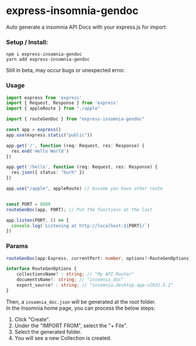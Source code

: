 # express-insomnia-gendoc

Auto generate a insomnia API Docs with your express.js for import.

### Setup / Install:

```
npm i express-insomnia-gendoc
yarn add express-insomnia-gendoc
```  
  
Still in beta, may occur bugs or unexpected error.

### Usage

``` typescript
import express from 'express'
import { Request, Response } from 'express'
import { appleRoute } from "./apple"

import { routeGenDoc } from "express-insomnia-gendoc"

const app = express()
app.use(express.static("public"))

app.get('/', function (req: Request, res: Response) {
  res.end('Hello World')
})

app.get('/hello', function (req: Request, res: Response) {
  res.json({ status: "burh" })
})

app.use("/apple", appleRoute) // Assume you have other route


const PORT = 8080
routeGenDoc(app, PORT); // Put the functions at the last

app.listen(PORT, () => {
  console.log(`Listening at http://localhost:${PORT}/`)
})

```

### Params

``` typescript
routeGenDoc(app:Express, currentPort: number, options?:RouteGenOptions)

interface RouteGenOptions {
    collectionsName? : string; // "My API Router"
    documentsName?: string; // "insomnia_doc"
    export_source? : string; // "insomnia.desktop.app:v2022.5.1"
}

```


Then, a ```insomnia_doc.json``` will be generated at the root folder.    
In the Insomnia home page, you can process the below steps:  
1. Click "Create".  
2. Under the "IMPORT FROM", select the "+ File".  
3. Select the generated folder.  
4. You will see a new Collection is created.  


